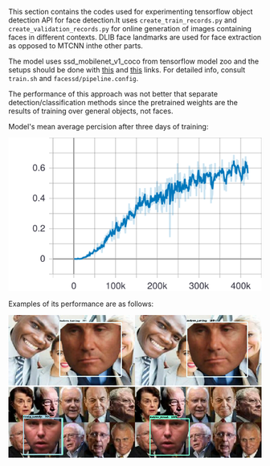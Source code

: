 This section contains the codes used for experimenting tensorflow object detection API for face detection.It uses `create_train_records.py` and `create_validation_records.py` for online generation of images containing faces in different contexts. DLIB face landmarks are used for face extraction as opposed to MTCNN inthe other parts. 

The model uses ssd_mobilenet_v1_coco from tensorflow model zoo and the setups should be done with [this](https://github.com/tensorflow/models/blob/master/research/object_detection/g3doc/installation.md) and [this](https://github.com/tensorflow/models/blob/master/research/object_detection/g3doc/running_locally.md) links. For detailed info, consult `train.sh` and `facessd/pipeline.config`.

The performance of this approach was not better that separate detection/classification methods since the pretrained weights are the results of training over general objects, not faces. 

Model's mean average percision after three days of training:

![alt text](./demoimages/map.svg)

Examples of its performance are as follows:

![alt text](./demoimages/individualImage.png)
![alt text](./demoimages/individualImage1.png)
